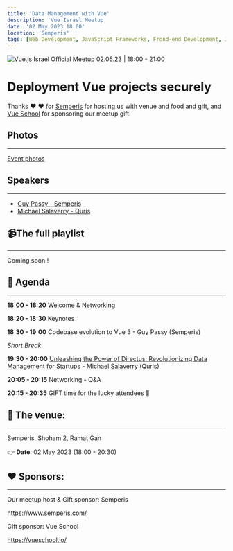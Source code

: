 ```yaml
---
title: 'Data Management with Vue'
description: 'Vue Israel Meetup'
date: '02 May 2023 18:00'
location: 'Semperis'
tags: [Web Development, JavaScript Frameworks, Frond-end Development, JavaScript, Vue.js]
---
```

![Vue.js Israel Official Meetup 02.05.23 | 18:00 - 21:00](/img1.png "Vue.js Israel Meetup")

# Deployment Vue projects securely

Thanks ❤️ ❤️ for [Semperis](https://www.semperis.com/) for hosting us with venue and food and gift, and [Vue School](https://vueschool.io) for sponsoring our meetup gift.

## Photos

---

[Event photos](https://www.facebook.com/media/set/?set=a.570013135214360&type=3)

## Speakers

---

* [Guy Passy - Semperis](https://www.linkedin.com/in/guy-passy-1923a62a/)
* [Michael Salaverry - Quris](https://www.linkedin.com/in/michaelsalaverry/)

## 📹The full playlist

---

Coming soon !

## 📆 Agenda

---

**18:00 - 18:20** Welcome & Networking

**18:20 - 18:30** Keynotes

**18:30 - 19:00** Codebase evolution to Vue 3 - Guy Passy (Semperis)

_Short Break_

**19:30 - 20:00** [Unleashing the Power of Directus: Revolutionizing Data Management for Startups - Michael Salaverry (Quris)](https://docs.google.com/presentation/d/1bKf_O1RzwxsSemDOckpvSxaURMWIbjZbC_w2QpN2aqw/edit?usp=sharing)

**20:05 - 20:15** Networking - Q&A

**20:15 - 20:35** GIFT time for the lucky attendees 🎁

## 🏢 The venue:

---

Semperis,
Shoham 2,
Ramat Gan

👉 **Date**: 02 May 2023 (18:00 - 20:30)

## ❤️ Sponsors:

---

Our meetup host & Gift sponsor: Semperis

https://www.semperis.com/

Gift sponsor: Vue School

https://vueschool.io/

<!-- # My first blog post

Welcome to my first blog post using \[content v2 module\](https://content.nuxtjs.org/)
Hey there! 👋🏾
This is my first blog post learning nuxt content.
I'm currently building it using the following:
- Nuxt.js
- Nuxt Content module
- TailwindCSS
  - TailwindCSS typography

## Nuxt.js
\[Nuxt\](https://nuxtjs.org/) is a powerful Vue framework that offers excellent development features such as server-side rendering.

```bash
npx nuxi init nuxt-app
cd nuxt-app
yarn install
yarn dev -o
```

```javascript
// ./nuxt.config.ts

import { defineNuxtConfig } from 'nuxt'

export default defineNuxtConfig({
  // ...
})
``` -->
